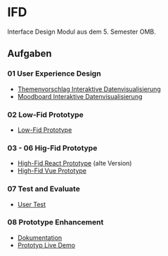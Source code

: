 # IFD

Interface Design Modul aus dem 5. Semester OMB.

## Aufgaben

### 01 User Experience Design

- [Themenvorschlag Interaktive Datenvisualisierung](./Aufgaben/01-User_Experience_Design/Themenvorschlag.pdf)
- [Moodboard Interaktive Datenvisualisierung](./Aufgaben/01-User_Experience_Design/Moodboard.pdf)

### 02 Low-Fid Prototype

- [Low-Fid Prototype](./Aufgaben/02-Prototyping/low-fid-prototype.png)

### 03 - 06 Hig-Fid Prototype

- [High-Fid React Prototype](https://react-file-explorer-ifd.netlify.app) (alte Version)
- [High-Fid Vue Prototype](https://vue-file-explorer-ifd.netlify.app/)

### 07 Test and Evaluate

- [User Test](./Aufgaben/07-User_Testing/User_Testing.pdf)

### 08 Prototype Enhancement

- [Dokumentation](./Aufgaben/08-Prototype_Enhancement/Dokumentation.pdf)
- [Prototyp Live Demo](https://vue-file-explorer-ifd.netlify.app/)
